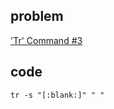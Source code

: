## problem
['Tr' Command #3](https://www.hackerrank.com/challenges/text-processing-tr-3/problem)

## code
```shell
tr -s "[:blank:]" " "
```